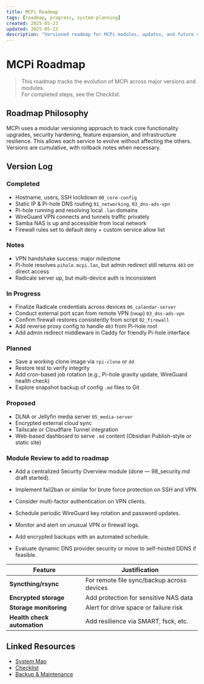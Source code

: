 ```yaml
---
title: MCPi Roadmap
tags: [roadmap, progress, system-planning]
created: 2025-05-23
updated: 2025-05-23
description: "Versioned roadmap for MCPi modules, updates, and future enhancements."
---
```


# MCPi Roadmap

> This roadmap tracks the evolution of MCPi across major versions and modules.  
> For completed steps, see the Checklist.

## Roadmap Philosophy

MCPi uses a modular versioning approach to track core functionality upgrades, security hardening, feature expansion, and infrastructure resilience. This allows each service to evolve without affecting the others. Versions are cumulative, with rollback notes when necessary.

## Version Log

### Completed
- Hostname, users, SSH lockdown `00_core-config`
- Static IP & Pi-hole DNS routing `01_networking`, `03_dns-ads-vpn`
- Pi-hole running and resolving local `.lan` domains
- WireGuard VPN connects and tunnels traffic privately
- Samba NAS is up and accessible from local network
- Firewall rules set to default deny + custom service allow list

### Notes

- VPN handshake success: major milestone
- Pi-hole resolves `pihole.mcpi.lan`, but admin redirect still returns `403` on direct access
- Radicale server up, but multi-device auth is inconsistent

### In Progress

- Finalize Radicale credentials across devices `06_calendar-server`
- Conduct external port scan from remote VPN (`nmap`) `03_dns-ads-vpn`
- Confirm firewall restores consistently from script `02_firewall`
- Add reverse proxy config to handle `403` from Pi-hole root
- Add admin redirect middleware in Caddy for friendly Pi-hole interface

### Planned

- Save a working clone image via `rpi-clone` or `dd`
- Restore test to verify integrity
- Add cron-based job rotation (e.g., Pi-hole gravity update, WireGuard health check)
- Explore snapshot backup of config `.md` files to Git

### Proposed

- DLNA or Jellyfin media server `05_media-server`
- Encrypted external cloud sync
- Tailscale or Cloudflare Tunnel integration
- Web-based dashboard to serve `.md` content (Obsidian Publish-style or static site)

### Module Review to add to roadmap
- Add a centralized Security Overview module (done — 98_security.md draft started).
    
- Implement fail2ban or similar for brute force protection on SSH and VPN.
    
- Consider multi-factor authentication on VPN clients.
    
- Schedule periodic WireGuard key rotation and password updates.
    
- Monitor and alert on unusual VPN or firewall logs.
    
- Add encrypted backups with an automated schedule.
    
- Evaluate dynamic DNS provider security or move to self-hosted DDNS if feasible.

| Feature | Justification |
|--------|----------------|
| **Syncthing/rsync** | For remote file sync/backup across devices |
| **Encrypted storage** | Add protection for sensitive NAS data |
| **Storage monitoring** | Alert for drive space or failure risk |
| **Health check automation** | Add resilience via SMART, fsck, etc. |

## Linked Resources

- [System Map](MCPi_systemMap)
- [Checklist](MCPi_checklist)
- [Backup & Maintenance](99_backup-and-maintenance)